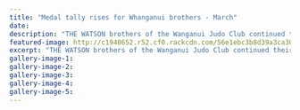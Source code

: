 ```yaml
---
title: "Medal tally rises for Whanganui brothers - March"
date: 
description: "THE WATSON brothers of the Wanganui Judo Club continued their success across the Tasman with gold medals at the international open tournament in Queensland at the weekend, Wanganui Chronicle 11/3/16.."
featured-image: http://c1940652.r52.cf0.rackcdn.com/56e1ebc3b8d39a3ca3001aab/Keightley-Watson-gold-medal-from-QLD-11.3.16.jpg
excerpt: "THE WATSON brothers of the Wanganui Judo Club continued their success across the Tasman with gold medals at the international open tournament in Queensland at the weekend, Wanganui Chronicle article on 11/3/16..."
gallery-image-1: 
gallery-image-2: 
gallery-image-3: 
gallery-image-4: 
gallery-image-5: 
---
```

